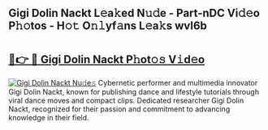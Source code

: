 ## Gigi Dolin Nackt L𝚎a𝚔ed N𝚞𝚍e - Part-nDC Vi𝚍𝚎o P𝚑𝚘tos - H𝚘𝚝 O𝚗𝚕yf𝚊ns L𝚎a𝚔s wvI6b

# <h2><a href="http://kfbm07z.oniu.top/?m=Gigi+Dolin+Nackt">🔗👉 🔴 Gigi Dolin Nackt P𝚑ot𝚘𝚜 V𝚒d𝚎o</a></h2>

[![Gigi Dolin Nackt Nu𝚍e𝚜](https://i.imgur.com/0qMVB7G.gif)](http://kfbm07z.oniu.top/?m=Gigi+Dolin+Nackt)
Cybernetic performer and multimedia innovator Gigi Dolin Nackt, known for publishing dance and lifestyle tutorials through viral dance moves and compact clips. Dedicated researcher Gigi Dolin Nackt, recognized for their passion and commitment to advancing knowledge in their field.  
